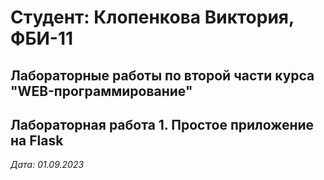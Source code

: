 # Студент: Клопенкова Виктория, ФБИ-11

## Лабораторные работы по второй части курса "WEB-программирование"

## Лабораторная работа 1. Простое приложение на Flask

*Дата: 01.09.2023*
